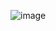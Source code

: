 ![image](https://user-images.githubusercontent.com/79148460/204554344-390c8a4d-1a18-44ee-b2e8-2039685724ae.png)
